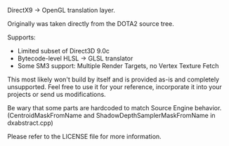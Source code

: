 DirectX9 -> OpenGL translation layer.

Originally was taken directly from the DOTA2 source tree.

Supports:
 - Limited subset of Direct3D 9.0c
 - Bytecode-level HLSL -> GLSL translator
 - Some SM3 support: Multiple Render Targets, no Vertex Texture Fetch

This most likely won't build by itself and is provided as-is and completely
unsupported. Feel free to use it for your reference, incorporate it into your
projects or send us modifications.

Be wary that some parts are hardcoded to match Source Engine behavior.
(CentroidMaskFromName and ShadowDepthSamplerMaskFromName in dxabstract.cpp)

Please refer to the LICENSE file for more information.

